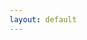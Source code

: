 ```yaml
---
layout: default
---
```

<div id = "app"></div>
<script src = "js/main.js?{{site.github.build_revision}}"></script>
<script src = "js/quiet.js?{{site.github.build_revision}}"></script>
